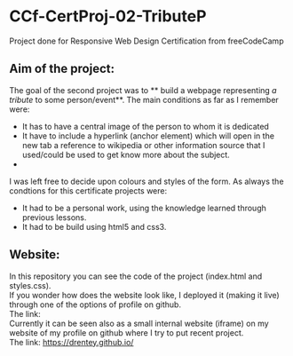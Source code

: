 # CCf-CertProj-02-TributeP
Project done for Responsive Web Design Certification from freeCodeCamp


## Aim of the project:
The goal of the second project was to ** build a webpage representing _a tribute_ to some person/event**.
The main conditions as far as I remember were:
- It has to have a central image of the person to whom it is dedicated 
- It have to include a hyperlink (anchor element) which will open in the new tab a reference to wikipedia or other information source that I used/could be used to get know more about the subject.
- 
I was left free to decide upon colours and styles of the form.
As always the condtions for this certificate projects were:
- It had to be a personal work, using the knowledge learned through previous lessons. 
- It had to be build using html5 and css3.
## Website:
In this repository you can see the code of the project (index.html and styles.css).  
If you wonder how does the website look like, I deployed it  (making it live) through one of the options of profile on github.  
The link:  
Currently it can be seen also as a small internal website (iframe) on my website of my profile on github where I try to put recent project.  
The link: https://drentey.github.io/
